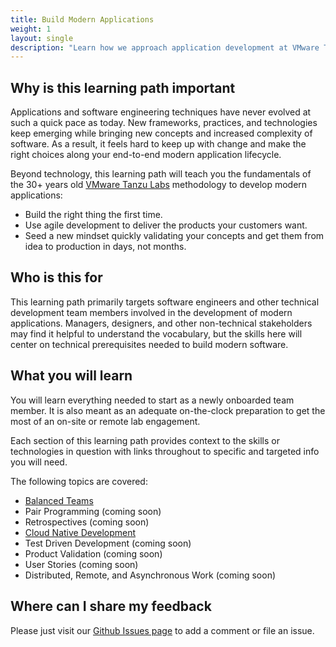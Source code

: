 ```yaml
---
title: Build Modern Applications
weight: 1
layout: single
description: "Learn how we approach application development at VMware Tanzu Labs"
---
```


## Why is this learning path important

Applications and software engineering techniques have never evolved at such a quick pace as today. New frameworks, practices, and technologies keep emerging while bringing new concepts and increased complexity of software. As a result, it feels hard to keep up with change and make the right choices along your end-to-end modern application lifecycle.

Beyond technology, this learning path will teach you the fundamentals of the 30+ years old [VMware Tanzu Labs](https://tanzu.vmware.com/labs) methodology to develop modern applications:

- Build the right thing the first time.
- Use agile development to deliver the products your customers want.
- Seed a new mindset quickly validating your concepts and get them from idea to production in days, not months.

## Who is this for

This learning path primarily targets software engineers and other technical development team members involved in the development of modern applications. Managers, designers, and other non-technical stakeholders may find it helpful to understand the vocabulary, but the skills here will center on technical prerequisites needed to build modern software.


## What you will learn

You will learn everything needed to start as a newly onboarded team member. It is also meant as an adequate on-the-clock preparation to get the most of an on-site or remote lab engagement.

<!-- Going through the content should only take a about  -->

Each section of this learning path provides context to the skills or technologies in question with links throughout to specific and targeted info you will need.

The following topics are covered:

* [Balanced Teams](/outcomes/application-development/balanced-teams/)
* Pair Programming (coming soon)
* Retrospectives (coming soon)
* [Cloud Native Development](/outcomes/application-development/cloud-native-development/)
* Test Driven Development (coming soon)
* Product Validation (coming soon)
* User Stories (coming soon)
* Distributed, Remote, and Asynchronous Work (coming soon)


## Where can I share my feedback

Please just visit our [Github Issues page](https://github.com/vmware-tanzu/tanzu-dev-portal/issues/new/choose) to add a comment or file an issue.

